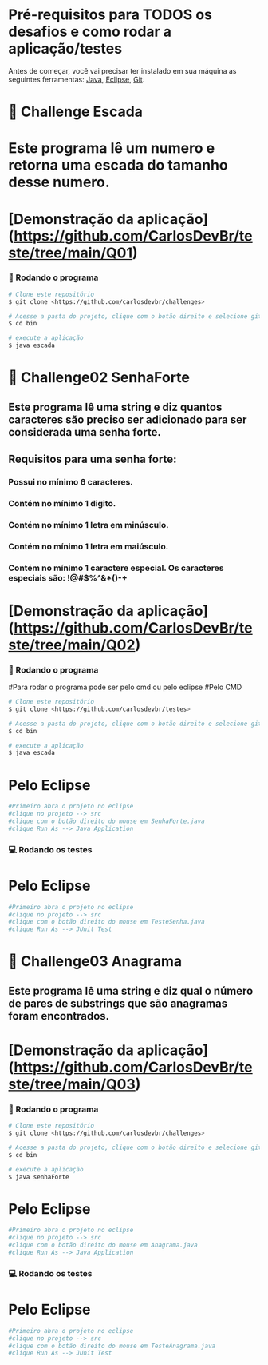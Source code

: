 # Pré-requisitos para TODOS os desafios e como rodar a aplicação/testes
Antes de começar, você vai precisar ter instalado em sua máquina as seguintes ferramentas:
[Java](https://www.oracle.com/java/technologies/downloads/), [Eclipse](https://www.eclipse.org/downloads/packages/), [Git](https://git-scm.com).
#
# 🚀 Challenge Escada

# Este programa lê um numero e retorna uma escada do tamanho desse numero.

# [Demonstração da aplicação] (https://github.com/CarlosDevBr/teste/tree/main/Q01)
 

### 🎲 Rodando o programa

```bash
# Clone este repositório
$ git clone <https://github.com/carlosdevbr/challenges>

# Acesse a pasta do projeto, clique com o botão direito e selecione git Bash Here
$ cd bin

# execute a aplicação
$ java escada
```
#


# 🚀 Challenge02 SenhaForte

## Este programa lê uma string e diz quantos caracteres são preciso ser adicionado para ser considerada uma senha forte.
## Requisitos para uma senha forte:
### Possui no mínimo 6 caracteres.
### Contém no mínimo 1 digito.
### Contém no mínimo 1 letra em minúsculo.
### Contém no mínimo 1 letra em maiúsculo.
### Contém no mínimo 1 caractere especial. Os caracteres especiais são: !@#$%^&*()-+
 
# [Demonstração da aplicação] (https://github.com/CarlosDevBr/teste/tree/main/Q02)

### 🎲 Rodando o programa
#Para rodar o programa pode ser pelo cmd ou pelo eclipse
#Pelo CMD
```bash
# Clone este repositório
$ git clone <https://github.com/carlosdevbr/testes>

# Acesse a pasta do projeto, clique com o botão direito e selecione git Bash Here
$ cd bin

# execute a aplicação
$ java escada
```
# Pelo Eclipse
```bash
#Primeiro abra o projeto no eclipse
#clique no projeto --> src
#clique com o botão direito do mouse em SenhaForte.java
#clique Run As --> Java Application
```
### 💻 Rodando os testes
# Pelo Eclipse
```bash
#Primeiro abra o projeto no eclipse
#clique no projeto --> src
#clique com o botão direito do mouse em TesteSenha.java
#clique Run As --> JUnit Test
```
#

# 🚀 Challenge03 Anagrama
 
## Este programa lê uma string e diz qual o número de pares de substrings que são anagramas foram encontrados.

# [Demonstração da aplicação] (https://github.com/CarlosDevBr/teste/tree/main/Q03)

### 🎲 Rodando o programa

```bash
# Clone este repositório
$ git clone <https://github.com/carlosdevbr/challenges>

# Acesse a pasta do projeto, clique com o botão direito e selecione git Bash Here
$ cd bin

# execute a aplicação
$ java senhaForte
```
# Pelo Eclipse
```bash
#Primeiro abra o projeto no eclipse
#clique no projeto --> src
#clique com o botão direito do mouse em Anagrama.java
#clique Run As --> Java Application
```

### 💻 Rodando os testes
# Pelo Eclipse
```bash
#Primeiro abra o projeto no eclipse
#clique no projeto --> src
#clique com o botão direito do mouse em TesteAnagrama.java
#clique Run As --> JUnit Test
```
